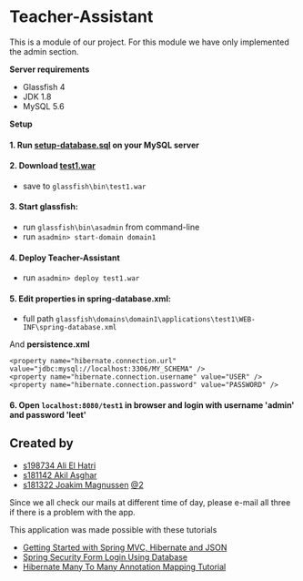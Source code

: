 # Teacher-Assistant

This is a module of our project. For this module we have only implemented the admin section.

**Server requirements**

 * Glassfish 4
 * JDK 1.8
 * MySQL 5.6

**Setup**

#### 1. Run [setup-database.sql](setup-database.sql) on your MySQL server

#### 2. Download [test1.war](target/test1.war)
* save to `glassfish\bin\test1.war`

#### 3. Start glassfish:
* run `glassfish\bin\asadmin` from command-line
* run `asadmin> start-domain domain1`

#### 4. Deploy Teacher-Assistant
* run `asadmin> deploy test1.war`

#### 5. Edit properties in **spring-database.xml**:

* full path `glassfish\domains\domain1\applications\test1\WEB-INF\spring-database.xml`


    <property name="url" value="jdbc:mysql://localhost:3306/MY_SCHEMA" />
    <property name="username" value="USER" />
    <property name="password" value="PASSWORD" />
    
And **persistence.xml**

    <property name="hibernate.connection.url" value="jdbc:mysql://localhost:3306/MY_SCHEMA" />
    <property name="hibernate.connection.username" value="USER" />
    <property name="hibernate.connection.password" value="PASSWORD" />



#### 6. Open `localhost:8080/test1` in browser and login with username '**admin**' and password '**leet**'

## Created by

* [s198734 Ali El Hatri](mailto:s198734@stud.hioa.no)
* [s181142 Akil Asghar](mailto:s181142@stud.hioa.no)
* [s181322 Joakim Magnussen](mailto:s181322@stud.hioa.no) [@2](joakim-m@outlook.com)

Since we all check our mails at different time of day, please e-mail all three if there is a problem with the app.

This application was made possible with these tutorials

* [Getting Started with Spring MVC, Hibernate and JSON](https://confluence.jetbrains.com/display/IntelliJIDEA/Getting+Started+with+Spring+MVC,+Hibernate+and+JSON)
* [Spring Security Form Login Using Database](http://www.mkyong.com/spring-security/spring-security-form-login-using-database/)
* [Hibernate Many To Many Annotation Mapping Tutorial](http://viralpatel.net/blogs/hibernate-many-to-many-annotation-mapping-tutorial/)
